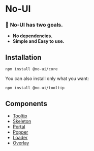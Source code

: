 # No-UI

### 🎯 **No-UI** has two goals.

- **No dependencies.**
- **Simple and Easy to use.**

## Installation

```
npm install @no-ui/core
```

You can also install only what you want:

```
npm install @no-ui/tooltip
```

## Components

- [Tooltip](./packages/tooltip/README.md)
- [Skeleton](./packages/skeleton/README.md)
- [Portal](./packages/portal/README.md)
- [Popper](./packages/popper/README.md)
- [Loader](./packages/loader/README.md)
- [Overlay](./packages/overlay/README.md)
